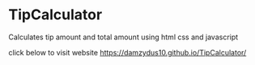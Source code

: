 # TipCalculator
Calculates tip amount and total amount using html css and javascript

click below to visit website
https://damzydus10.github.io/TipCalculator/
